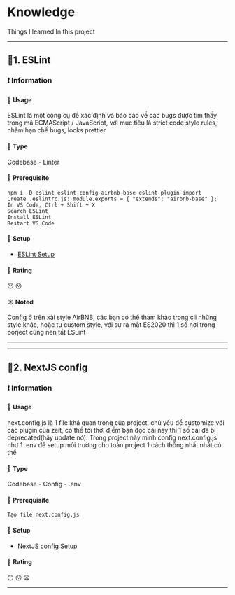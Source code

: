 # Knowledge
Things I learned In this project
***
## :green_book:1. ESLint
### :exclamation: Information
#### :star2: Usage
ESLint là một công cụ để xác định và báo cáo về các bugs được tìm thấy trong mã ECMAScript / JavaScript, với mục tiêu là strict code style rules, nhằm hạn chế bugs, looks prettier
#### :star2: Type
Codebase - Linter
#### :star2: Prerequisite
```
npm i -D eslint eslint-config-airbnb-base eslint-plugin-import
Create .eslintrc.js: module.exports = { "extends": "airbnb-base" };
In VS Code, Ctrl + Shift + X
Search ESLint
Install ESLint
Restart VS Code
```
#### :star2: Setup
+ [ESLint Setup](https://github.com/php1301/vexere-ui/blob/master/.eslintrc.js)
#### :star2: Rating
:no_mouth:	:hushed:
#### :sunny: Noted
Config ở trên xài style AirBNB, các bạn có thể tham khảo trong cli những style khác, hoặc tự custom style, với sự ra mắt ES2020 thì 1 số nơi trong porject cũng nên tắt ESLint
***
***
## :green_book:2. NextJS config
### :exclamation: Information
#### :star2: Usage
next.config.js là 1 file khá quan trọng của project, chủ yếu để customize với các plugin của zeit, có thể tới thời điểm bạn đọc cái này thì 1 số cái đã bị deprecated(hãy update nó). Trong project này mình config next.config.js như 1 .env để setup môi trường cho toàn project 1 cách thống nhất nhất có thể
#### :star2: Type
Codebase - Config - .env
#### :star2: Prerequisite
```
Tạo file next.config.js
```
#### :star2: Setup
+ [NextJS config Setup](https://github.com/php1301/vexere-ui/blob/master/next.config.js)
#### :star2: Rating
:no_mouth:	:hushed: :frowning:	
***
